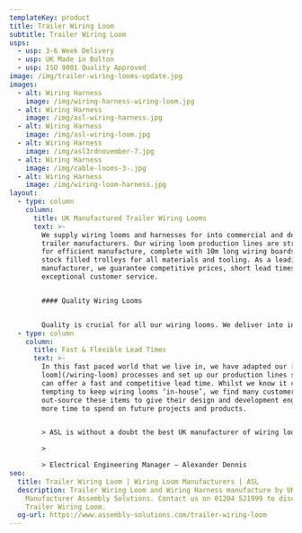 ```yaml
---
templateKey: product
title: Trailer Wiring Loom
subtitle: Trailer Wiring Loom
usps:
  - usp: 3-6 Week Delivery
  - usp: UK Made in Bolton
  - usp: ISO 9001 Quality Approved
image: /img/trailer-wiring-looms-update.jpg
images:
  - alt: Wiring Harness
    image: /img/wiring-harness-wiring-loom.jpg
  - alt: Wiring Harness
    image: /img/asl-wiring-harness.jpg
  - alt: Wiring Harness
    image: /img/asl-wiring-loom.jpg
  - alt: Wiring Harness
    image: /img/asl3rdnovember-7.jpg
  - alt: Wiring Harness
    image: /img/cable-looms-3-.jpg
  - alt: Wiring Harness
    image: /img/wiring-loom-harness.jpg
layout:
  - type: column
    column:
      title: UK Manufactured Trailer Wiring Looms
      text: >-
        We supply wiring looms and harnesses for into commercial and domestic
        trailer manufacturers. Our wiring loom production lines are streamlined
        for efficient manufacture, complete with 10m long wiring boards and side
        stock filled trolleys for all materials and tooling. As a leading UK
        manufacturer, we guarantee competitive prices, short lead times and
        exceptional customer service.


        #### Quality Wiring Looms


        Quality is crucial for all our wiring looms. We deliver into industries including Automotive and Agriculture so we have to take extra care ensuring that the looms will be robust enough and perform reliably when out on the roads. All our [wiring looms](/wiring-loom) are 100% electrically tested and all our production processes conform to Quality ISO 9001. Our technical experts have the knowledge and experience at hand to find flexible solutions for any wiring loom or harness requirement.
  - type: column
    column:
      title: Fast & Flexible Lead Times
      text: >-
        In this fast paced world that we live in, we have adapted our [wiring
        loom](/wiring-loom) processes and set up our production lines so that we
        can offer a fast and competitive lead time. Whilst we know it can be
        tempting to keep wiring looms ‘in-house’, we find many customers
        out-source these items to give their design and development engineers
        more time to spend on future projects and products.


        > ASL is without a doubt the best UK manufacturer of wiring looms and wiring harnesses. They have been our preferred supplier for 10 years because their quality and attention to detail is none other than excellent, and they deliver when they say they will - which is something my other suppliers don’t do! For us we find working with ASL extremely easy, they are always quick to respond and support us with fast turnaround deliveries when we have urgent demands.

        >

        > Electrical Engineering Manager – Alexander Dennis
seo:
  title: Trailer Wiring Loom | Wiring Loom Manufacturers | ASL
  description: Trailer Wiring Loom and Wiring Harness manufacture by UK
    Manufacturer Assembly Solutions. Contact us on 01204 521999 to discuss your
    Trailer Wiring Loom.
  og-url: https://www.assembly-solutions.com/trailer-wiring-loom
---
```

